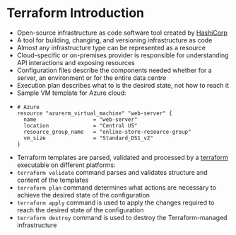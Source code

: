 # Terraform Introduction

* Open-source infrastructure as code software tool created by [HashiCorp](https://www.terraform.io/)
* A tool for building, changing, and versioning infrastructure as code
* Almost any infrastructure type can be represented as a resource
* Cloud-specific or on-premises provider is responsible for understanding API interactions and exposing resources
* Configuration files describe the components needed whether for a server, an environment or for the entire data centre
* Execution plan describes what to is the desired state, not how to reach it
* Sample VM template for Azure cloud:
* ```
  # Azure
  resource "azurerm_virtual_machine" "web-server" {
    name                  = "web-server"
    location              = "Central US"
    resource_group_name   = "online-store-resource-group"
    vm_size               = "Standard_DS1_v2"
  }
  ```
* Terraform templates are parsed, validated and processed by a [terraform](https://www.terraform.io/downloads.html) executable on different platforms:
* `terraform validate` command parses and validates structure and content of the templates
* `terraform plan` command determines what actions are necessary to achieve the desired state of the configuration
* `terraform apply` command is used to apply the changes required to reach the desired state of the configuration
* `terraform destroy` command is used to destroy the Terraform-managed infrastructure







